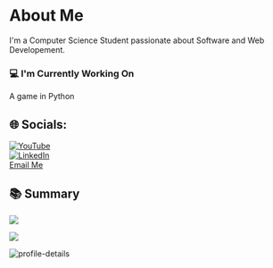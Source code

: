 


# About Me

I'm a Computer Science Student passionate about Software and Web Developement.

### 💻 I'm Currently Working On
A game in Python


## 🌐 Socials:
[![YouTube](https://img.shields.io/badge/YouTube-%23FF0000.svg?logo=YouTube&logoColor=white)](https://youtube.com/@UCg-dv6FGCvKCbwPbahxqMzQ) </br>
[![LinkedIn](https://img.shields.io/badge/LinkedIn-%230077B5.svg?logo=linkedin&logoColor=white)](https://linkedin.com/in/thomas-j-waller) </br>
[Email Me](tjwaller0328@gmail.com)

<!--
### 📊 GitHub Stats
(https://github-readme-stats.vercel.app/api?username=tjwaller&show_icons=true&theme=radical)
-->

## 📚 Summary


![](https://github-readme-stats.vercel.app/api/top-langs/?username=tjwaller&theme=dark&hide_border=false&include_all_commits=false&count_private=false&layout=compact) </br>

![](https://github-readme-streak-stats.herokuapp.com/?user=tjwaller&theme=dark&hide_border=false)<br/>

![profile-details](https://github.com/tjwaller/tjwaller/assets/120071141/fe41aae2-841c-4d8f-8f14-194ec8aa1fbb)<svg xmlns="http://www.w3.org/2000/svg" width="700" height="200" viewBox="0 0 700 200">

